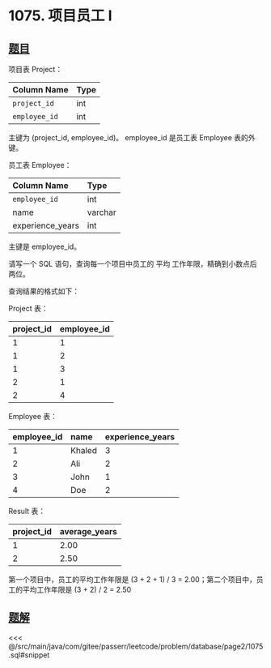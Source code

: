 # 1075. 项目员工 I
## [题目](https://leetcode.cn/problems/project-employees-i/)

项目表 Project：

| Column Name   | Type |
|:--------------|:-----|
| `project_id`  | int  |
| `employee_id` | int  |

主键为 (project_id, employee_id)。
employee_id 是员工表 Employee 表的外键。

员工表 Employee：

| Column Name      | Type    |
|:-----------------|:--------|
| `employee_id`    | int     |
| name             | varchar |
| experience_years | int     |

主键是 employee_id。

请写一个 SQL 语句，查询每一个项目中员工的 平均 工作年限，精确到小数点后两位。

查询结果的格式如下：

Project 表：

| project_id | employee_id |
|:-----------|:------------|
| 1          | 1           |
| 1          | 2           |
| 1          | 3           |
| 2          | 1           |
| 2          | 4           |

Employee 表：

| employee_id | name   | experience_years |
|:------------|:-------|:-----------------|
| 1           | Khaled | 3                |
| 2           | Ali    | 2                |
| 3           | John   | 1                |
| 4           | Doe    | 2                |

Result 表：

| project_id | average_years |
|:-----------|:--------------|
| 1          | 2.00          |
| 2          | 2.50          |

第一个项目中，员工的平均工作年限是 (3 + 2 + 1) / 3 = 2.00；第二个项目中，员工的平均工作年限是 (3 + 2) / 2 = 2.50

## [题解](https://github.com/PasseRR/JavaLeetCode/blob/master/src/main/java/com/gitee/passerr/leetcode/problem/database/page2/1075.sql)

<<< @/src/main/java/com/gitee/passerr/leetcode/problem/database/page2/1075.sql#snippet
